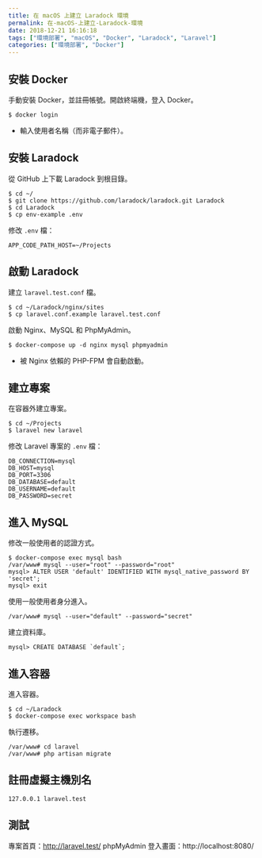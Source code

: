 ```yaml
---
title: 在 macOS 上建立 Laradock 環境
permalink: 在-macOS-上建立-Laradock-環境
date: 2018-12-21 16:16:18
tags: ["環境部署", "macOS", "Docker", "Laradock", "Laravel"]
categories: ["環境部署", "Docker"]
---
```


## 安裝 Docker
手動安裝 Docker，並註冊帳號。開啟終端機，登入 Docker。
```
$ docker login
```
- 輸入使用者名稱（而非電子郵件）。

## 安裝 Laradock
從 GitHub 上下載 Laradock 到根目錄。
```
$ cd ~/
$ git clone https://github.com/laradock/laradock.git Laradock
$ cd Laradock
$ cp env-example .env
```

修改 `.env` 檔：
```
APP_CODE_PATH_HOST=~/Projects
```

## 啟動 Laradock
建立 `laravel.test.conf` 檔。
```
$ cd ~/Laradock/nginx/sites
$ cp laravel.conf.example laravel.test.conf
```

啟動 Nginx、MySQL 和 PhpMyAdmin。
```
$ docker-compose up -d nginx mysql phpmyadmin
```
- 被 Nginx 依賴的 PHP-FPM 會自動啟動。

## 建立專案
在容器外建立專案。
```
$ cd ~/Projects
$ laravel new laravel
```

修改 Laravel 專案的 `.env` 檔：
```
DB_CONNECTION=mysql
DB_HOST=mysql
DB_PORT=3306
DB_DATABASE=default
DB_USERNAME=default
DB_PASSWORD=secret
```

## 進入 MySQL
修改一般使用者的認證方式。
```
$ docker-compose exec mysql bash
/var/www# mysql --user="root" --password="root"
mysql> ALTER USER 'default' IDENTIFIED WITH mysql_native_password BY 'secret';
mysql> exit
```
使用一般使用者身分進入。
```
/var/www# mysql --user="default" --password="secret"
```
建立資料庫。
```
mysql> CREATE DATABASE `default`;
```

## 進入容器
進入容器。
```
$ cd ~/Laradock
$ docker-compose exec workspace bash
```
執行遷移。
```
/var/www# cd laravel
/var/www# php artisan migrate
```

## 註冊虛擬主機別名
```
127.0.0.1 laravel.test
```

## 測試
專案首頁：http://laravel.test/
phpMyAdmin 登入畫面：http://localhost:8080/
